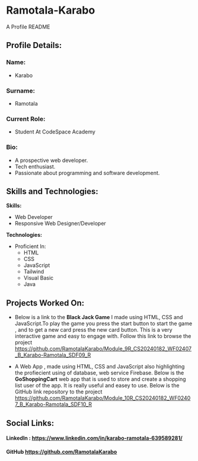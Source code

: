 # Ramotala-Karabo
A Profile README 

## Profile Details:


### **Name:** 
- Karabo
### **Surname:**
- Ramotala
### **Current Role:**
- Student At CodeSpace Academy

### **Bio:** 
 - A prospective web developer.
 - Tech enthusiast.
 - Passionate about programming and software development.

   
## Skills and Technologies:
  **Skills:**
  - Web Developer
  - Responsive Web Designer/Developer

  **Technologies:**
  - Proficient In:
      - HTML
      - CSS
      - JavaScript
      - Tailwind
      - Visual Basic
      - Java

## Projects Worked On:

  - Below is a link to the **Black Jack Game** I made using HTML, CSS and JavaScript.To play the game you press the 
    start 
    button to start the game , and to get a new card press the new card button. This is a very interactive game and 
    easy to engage with.
    Follow this link to browse the project
     <u>https://github.com/RamotalaKarabo/Module_9R_CS20240182_WF02407_B_Karabo-Ramotala_SDF09_R</u>

  - A Web App , made using HTML, CSS and JavaScript also highlighting the profiecient using of database, web service 
    Firebase. Below is the **GoShoppingCart** web app that is used to store and create a shopping list user of the app. It is really useful and easey to use. Below is the GitHub link repository to the project
    <u>https://github.com/RamotalaKarabo/Module_10R_CS20240182_WF02407_B_Karabo-Ramotala_SDF10_R</u>

## Social Links:
#### LinkedIn : <u>https://www.linkedin.com/in/karabo-ramotala-639589281/</u>
#### GitHub <u>https://github.com/RamotalaKarabo</U>

